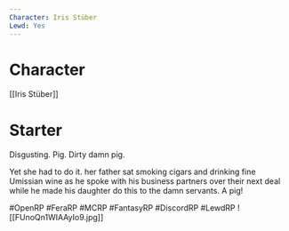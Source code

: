 ```yaml
---
Character: Iris Stüber
Lewd: Yes
---
```

# Character
[[Iris Stüber]]

# Starter
Disgusting. Pig. Dirty damn pig.

Yet she had to do it. her father sat smoking cigars and drinking fine Umissian wine as he spoke with his business partners over their next deal while he made his daughter do this to the damn servants. A pig!  

#OpenRP #FeraRP #MCRP #FantasyRP #DiscordRP #LewdRP 
![[FUnoQn1WIAAyIo9.jpg]]